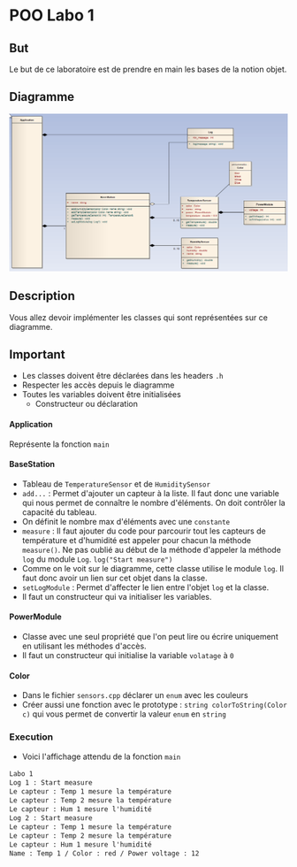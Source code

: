 # POO Labo 1

## But

Le but de ce laboratoire est de prendre en main les bases de la notion objet.

## Diagramme

![alt text](images/diagram.png "Diagram")

## Description

Vous allez devoir implémenter les classes qui sont représentées sur ce diagramme.

## Important
- Les classes doivent être déclarées dans les headers `.h`
- Respecter les accès depuis le diagramme
- Toutes les variables doivent être initialisées
  - Constructeur ou déclaration

#### Application
Représente la fonction `main`

#### BaseStation
- Tableau de `TemperatureSensor` et de `HumiditySensor`
- `add...` : Permet d'ajouter un capteur à la liste. Il faut donc une variable qui nous permet de connaître le nombre d'éléments. On doit contrôler la capacité du tableau.
- On définit le nombre max d'éléments avec une `constante`
- `measure` : Il faut ajouter du code pour parcourir tout les 
capteurs de température et d'humidité est appeler pour chacun la
méthode `measure()`. Ne pas oublié au début de la méthode d'appeler
la méthode `log` du module `Log`. `log("Start measure")`
- Comme on le voit sur le diagramme, cette classe utilise le module `log`. Il faut donc avoir un lien sur cet objet dans la classe.
- `setLogModule` : Permet d'affecter le lien entre l'objet `log` et
la classe.
- Il faut un constructeur qui va initialiser les variables.

#### PowerModule
- Classe avec une seul propriété que l'on peut lire ou écrire
uniquement en utilisant les méthodes d'accès.
- Il faut un constructeur qui initialise la variable `volatage` à `0`

#### Color
- Dans le fichier `sensors.cpp` déclarer un `enum` avec les couleurs
- Créer aussi une fonction avec le prototype : `string colorToString(Color c)` qui vous permet de convertir la valeur `enum` en `string` 

### Execution
- Voici l'affichage attendu de la fonction `main`
 
 ```Console
 Labo 1
Log 1 : Start measure
Le capteur : Temp 1 mesure la température
Le capteur : Temp 2 mesure la température
Le capteur : Hum 1 mesure l'humidité
Log 2 : Start measure
Le capteur : Temp 1 mesure la température
Le capteur : Temp 2 mesure la température
Le capteur : Hum 1 mesure l'humidité
Name : Temp 1 / Color : red / Power voltage : 12
 ```